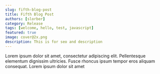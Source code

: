 ```yaml
---
slug: fifth-blog-post
title: Fifth Blog Post
authors: [slorber]
category: Release
tags: [welcome, hello, test, javascript]
featured: true
image: cover@2x.png
description: This is for seo and description
---
```


Lorem ipsum dolor sit amet, consectetur adipiscing elit. Pellentesque elementum dignissim ultricies. Fusce rhoncus ipsum tempor eros aliquam consequat. Lorem ipsum dolor sit amet

